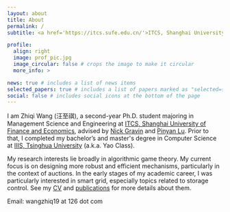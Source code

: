 ```yaml
---
layout: about
title: About
permalink: /
subtitle: <a href='https://itcs.sufe.edu.cn/'>ITCS, Shanghai University of Finance and Economics</a>.

profile:
  align: right
  image: prof_pic.jpg
  image_circular: false # crops the image to make it circular
  more_info: >

news: true # includes a list of news items
selected_papers: true # includes a list of papers marked as "selected={true}"
social: false # includes social icons at the bottom of the page
---
```


I am Zhiqi Wang (汪至祺), a second-year Ph.D. student majoring in Management Science and Engineering at <a href='https://itcs.sufe.edu.cn/'>ITCS, Shanghai University of Finance and Economics</a>, advised by <a href='https://ngravin.github.io'>Nick Gravin</a> and <a href='http://pinyanlu.com'>Pinyan Lu</a>. Prior to that, I completed my bachelor’s and master's degree in Computer Science at <a href='https://iiis.tsinghua.edu.cn/'>IIIS, Tsinghua University</a> (a.k.a. Yao Class).

My research interests lie broadly in algorithmic game theory. My current focus is on designing more robust and efficient mechanisms, particularly in the context of auctions.
In the early stages of my academic career, I was particularly interested in smart grid, especially topics related to storage control.
See my <a href="{{ '/assets/pdf/CV.pdf' | relative_url }}">CV</a> and <a href="{{ '/publications/' | relative_url }}">publications</a> for more details about them.

Email: wangzhiq19 at 126 dot com
